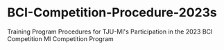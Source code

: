 # BCI-Competition-Procedure-2023s
Training Program Procedures for TJU-MI's Participation in the 2023 BCI Competition MI Competition Program
